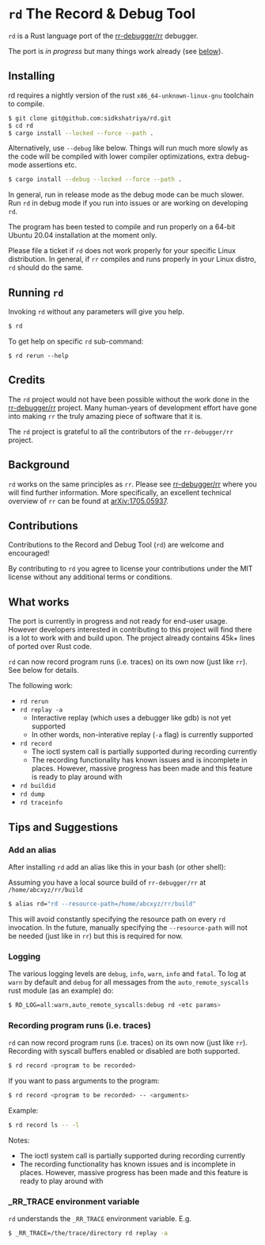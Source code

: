 # `rd` The Record & Debug Tool

`rd` is a Rust language port of the [rr-debugger/rr](https://github.com/rr-debugger/rr) debugger.

The port is  _in progress_ but many things work already (see [below](https://github.com/sidkshatriya/rd#what-works)).

## Installing

rd requires a nightly version of the rust `x86_64-unknown-linux-gnu` toolchain to compile.

```bash
$ git clone git@github.com:sidkshatriya/rd.git
$ cd rd
$ cargo install --locked --force --path .
```

Alternatively, use `--debug` like below. Things will run much more slowly as the code will be compiled with lower compiler optimizations, extra debug-mode assertions etc. 

```bash
$ cargo install --debug --locked --force --path .
```

In general, run in release mode as the debug mode can be much slower. Run `rd` in debug mode if you run into issues or are working on developing `rd`.

The program has been tested to compile and run properly on a 64-bit Ubuntu 20.04 installation at the moment only. 

Please file a ticket if `rd` does not work properly for your specific Linux distribution. In general, if `rr` compiles and runs properly in your Linux distro, `rd` should do the same.

## Running `rd`

Invoking `rd` without any parameters will give you help.
```bash
$ rd
```

To get help on specific `rd` sub-command:
```
$ rd rerun --help
```

## Credits

The `rd` project would not have been possible without the work done in the [rr-debugger/rr](https://github.com/rr-debugger/rr) project. Many human-years of development effort have gone into making `rr` the truly amazing piece of software that it is.

The `rd` project is grateful to all the contributors of the `rr-debugger/rr` project.

## Background 

`rd` works on the same principles as `rr`. Please see [rr-debugger/rr](https://github.com/rr-debugger/rr) where you will find further information. More specifically, an excellent technical overview of `rr` can be found at [arXiv:1705.05937](https://arxiv.org/abs/1705.05937).

## Contributions

Contributions to the Record and Debug Tool (`rd`) are welcome and encouraged!

By contributing to `rd` you agree to license your contributions under the MIT license without any additional terms or conditions.

## What works

The port is currently in progress and not ready for end-user usage. However developers interested in contributing to this project will find there is a lot to work with and build upon. The project already contains 45k+ lines of ported over Rust code.

`rd` can now record program runs (i.e. traces) on its own now (just like `rr`). See below for details.

The following work:
* `rd rerun`
* `rd replay -a`
  * Interactive replay (which uses a debugger like gdb) is not yet supported
  * In other words, non-interative replay (`-a` flag) is currently supported
* `rd record`
  * The ioctl system call is partially supported during recording currently
  * The recording functionality has known issues and is incomplete in places. However, massive progress has been made and this feature is ready to play around with
* `rd buildid`
* `rd dump`
* `rd traceinfo`

## Tips and Suggestions

### Add an alias
After installing `rd` add an alias like this in your bash (or other shell):

Assuming you have a local source build of `rr-debugger/rr` at `/home/abcxyz/rr/build`

```bash
$ alias rd="rd --resource-path=/home/abcxyz/rr/build"
```

This will avoid constantly specifying the resource path on every `rd` invocation. In the future, manually specifying the `--resource-path` will not be needed (just like in `rr`) but this is required for now.

### Logging

The various logging levels are `debug`, `info`, `warn`, `info` and `fatal`. To log at `warn` by default and `debug` for all messages from the `auto_remote_syscalls` rust module (as an example) do:

```bash
$ RD_LOG=all:warn,auto_remote_syscalls:debug rd <etc params>
```

### Recording program runs (i.e. traces)

`rd` can now record program runs (i.e. traces) on its own now (just like `rr`). Recording with syscall buffers enabled or disabled are both supported. 
 
```bash
$ rd record <program to be recorded>
```
If you want to pass arguments to the program:

```bash
$ rd record <program to be recorded> -- <arguments>
```

Example:
```bash
$ rd record ls -- -l
```

Notes:
  * The ioctl system call is partially supported during recording currently
  * The recording functionality has known issues and is incomplete in places. However, massive progress has been made and this feature is ready to play around with

### _RR_TRACE environment variable

`rd` understands the `_RR_TRACE` environment variable. E.g.

```bash
$ _RR_TRACE=/the/trace/directory rd replay -a
```
